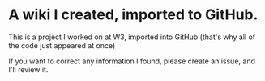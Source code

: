 # A wiki I created, imported to GitHub.

This is a project I worked on at W3, imported into GitHub (that's why all of the code just appeared at once)

If you want to correct any information I found, please create an issue, and I'll review it.
